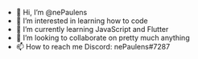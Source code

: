 - 👋 Hi, I’m @nePaulens
- 👀 I’m interested in learning how to code
- 🌱 I’m currently learning JavaScript and Flutter
- 💞️ I’m looking to collaborate on pretty much anything
- 📫 How to reach me Discord: nePaulens#7287
